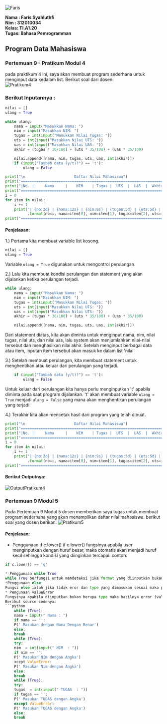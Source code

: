 ![Faris](foto/Faris.png)

**Nama : Faris Syahluthfi** <br>
**Nim  : 312010034** <br>
**Kelas: TI.A1.20** <br>
**Tugas: Bahasa Pemrogramman** <br>



## Program Data Mahasiswa
### Pertemuan 9 - Pratikum Modul 4
pada praktikum 4 ini, saya akan membuat program sederhana untuk menginput data kedalam list. Berikut soal dari dosen: <br>
![Pratikum4](foto/Pratikum4.jpeg)

### Berikut Inputannya : 
```python
nilai = []
ulang = True

while ulang:
    nama = input("Masukkan Nama: ")
    nim = input("Masukkan NIM: ")
    tugas = int(input("Masukkan Nilai Tugas: "))
    uts = int(input("Masukkan Nilai UTS: "))
    uas = int(input("Masukkan Nilai UAS: "))
    akhir = (tugas * 30/100) + (uts * 35/100) + (uas * 35/100)

    nilai.append([nama, nim, tugas, uts, uas, int(akhir)])
    if (input("Tambah data (y/t)?") == 't'):
        ulang = False

print("\n                      Daftar Nilai Mahasiswa")
print("==================================================================")
print("|No. |     Nama     |    NIM    | Tugas |  UTS  |  UAS  |  Akhir |")
print("==================================================================")
i = 0
for item in nilai:
    i += 1
    print("| {no:2d} | {nama:12s} | {nim:9s} | {tugas:5d} | {uts:5d} | {uas:5d} | {akhir:6.2f} |"
          .format(no=i, nama=item[0], nim=item[1], tugas=item[2], uts=item[3], uas=item[4], akhir=item[5]))
print("==================================================================")
```
#### Penjelasan:
1.) Pertama kita membuat variable list kosong.
```python
nilai = []
ulang = True
```
Variable ```ulang = True``` digunakan untuk mengontrol perulangan.

2.) Lalu kita membuat kondisi perulangan dan statement yang akan dijalankan ketika perulangan terjadi.
```python
while ulang:
    nama = input("Masukkan Nama: ")
    nim = input("Masukkan NIM: ")
    tugas = int(input("Masukkan Nilai Tugas: "))
    uts = int(input("Masukkan Nilai UTS: "))
    uas = int(input("Masukkan Nilai UTS: "))
    akhir = (tugas * 30/100) + (uts * 35/100) + (uas * 35/100)

    nilai.append([nama, nim, tugas, uts, uas, int(akhir)])
```
Dari statement diatas, kita akan diminta untuk menginput nama, nim, nilai tugas, nilai uts, dan nilai uas, lalu system akan menjumlahkan nilai-nilai tersebut dan menghasilkan nilai akhir.
Setelah menginput berbagai data atau item, inputan item tersebut akan masuk ke dalam list 'nilai'

3.) Setelah membuat perulangan, kita membuat statement untuk menghentikan atau keluar dari perulangan yang terjadi.
```python
    if (input("Tambah data (y/t)?") == 't'):
        ulang = False
```
Untuk keluar dari perulangan kita hanya perlu menginputkan 't' apabila diminta pada saat program dijalankan.
't' akan membuat variable ```ulang = True``` menjadi ```ulang = False``` yang mana akan menghentikan perulangan yang terjadi.

4.) Terakhir kita akan mencetak hasil dari program yang telah dibuat.
```python
print("\n                      Daftar Nilai Mahasiswa")
print("==================================================================")
print("|No. |     Nama     |    NIM    | Tugas |  UTS  |  UAS  |  Akhir |")
print("==================================================================")
i = 0
for item in nilai:
    i += 1
    print("| {no:2d} | {nama:12s} | {nim:9s} | {tugas:5d} | {uts:5d} | {uas:5d} | {akhir:6.2f} |"
          .format(no=i, nama=item[0], nim=item[1], tugas=item[2], uts=item[3], uas=item[4], akhir=item[5]))
print("==================================================================")
```

#### Berikut Outputnya:
![OutputPratikum4](foto/OutputPratikum4.png)



### Pertemuan 9 Modul 5

Pada Pertemuan 9 Modul 5 dosen memberikan saya tugas untuk membuat program sederhana yang akan menampilkan daftar nilai mahasiswa. berikut soal yang dosen berikan:
![Pratikum5](foto/Pratikum5.png)

#### Penjelasan:
* Penggunaan if c.lower() 
if c.lower() fungsinya apabila user menginputkan dengan huruf besar, maka otomatis akan menjadi huruf kecil sehingga kondisi yang diinginkan tercapai. contoh:
```python
if c.lower() == 'q'

* Penggunaan while True 
while True berfungsi untuk mendeteksi jika format yang diinputkan bukan berupa type maka akan muncul eror.
*Penggunaan else
Fungsi else ialah jika tidak eror dan type yang dimasukan sesuai maka proses while True.
* Pengunaan valueError
Fungsinya apabila diinputkan bukan berupa type maka hasilnya error (valueError)
Berikut source codenya:
```python
    while (True):
    nama = input(" Nama : ")
    if nama == '':
    P(' Masukan dengan Nama Dengan Benar')
    else:
    break
    while (True):
    try:
    nim  = int(input(" NIM  : "))
    if nim == '':
    P(' Masukan Nim dengan Angka')
    xcept ValueError:
    P(' Masukan Nim dengan Angka')
    else:
    break
    while (True):
    try:
    tugas  = int(input(" TUGAS  : "))
    if tugas == '':
    P(' Masukan TUGAS dengan Angka')
    except ValueError:
    P(' Masukan TUGAS dengan Angka')
    else:
    break


